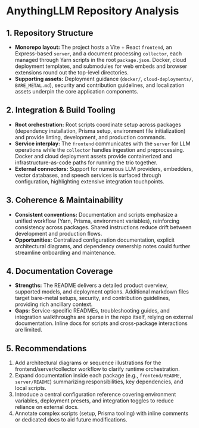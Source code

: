# AnythingLLM Repository Analysis

## 1. Repository Structure
- **Monorepo layout:** The project hosts a Vite + React `frontend`, an Express-based `server`, and a document processing `collector`, each managed through Yarn scripts in the root `package.json`. Docker, cloud deployment templates, and submodules for web embeds and browser extensions round out the top-level directories.
- **Supporting assets:** Deployment guidance (`docker/`, `cloud-deployments/`, `BARE_METAL.md`), security and contribution guidelines, and localization assets underpin the core application components.

## 2. Integration & Build Tooling
- **Root orchestration:** Root scripts coordinate setup across packages (dependency installation, Prisma setup, environment file initialization) and provide linting, development, and production commands.
- **Service interplay:** The `frontend` communicates with the `server` for LLM operations while the `collector` handles ingestion and preprocessing. Docker and cloud deployment assets provide containerized and infrastructure-as-code paths for running the trio together.
- **External connectors:** Support for numerous LLM providers, embedders, vector databases, and speech services is surfaced through configuration, highlighting extensive integration touchpoints.

## 3. Coherence & Maintainability
- **Consistent conventions:** Documentation and scripts emphasize a unified workflow (Yarn, Prisma, environment variables), reinforcing consistency across packages. Shared instructions reduce drift between development and production flows.
- **Opportunities:** Centralized configuration documentation, explicit architectural diagrams, and dependency ownership notes could further streamline onboarding and maintenance.

## 4. Documentation Coverage
- **Strengths:** The README delivers a detailed product overview, supported models, and deployment options. Additional markdown files target bare-metal setups, security, and contribution guidelines, providing rich ancillary context.
- **Gaps:** Service-specific READMEs, troubleshooting guides, and integration walkthroughs are sparse in the repo itself, relying on external documentation. Inline docs for scripts and cross-package interactions are limited.

## 5. Recommendations
1. Add architectural diagrams or sequence illustrations for the frontend/server/collector workflow to clarify runtime orchestration.
2. Expand documentation inside each package (e.g., `frontend/README`, `server/README`) summarizing responsibilities, key dependencies, and local scripts.
3. Introduce a central configuration reference covering environment variables, deployment presets, and integration toggles to reduce reliance on external docs.
4. Annotate complex scripts (setup, Prisma tooling) with inline comments or dedicated docs to aid future modifications.

